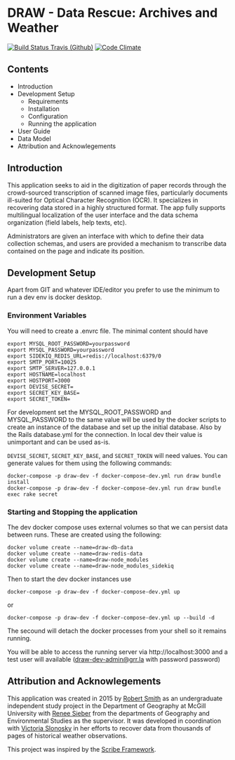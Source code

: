 # DRAW - Data Rescue: Archives and Weather

[![Build Status Travis (Github)][BS img]][Build Status]
[![Code Climate][CC img]][Code Climate]

[Build Status]: https://travis-ci.org/rsmithlal/ClimateDataRescue
[travis pull requests]: https://travis-ci.org/rsmithlal/ClimateDataRescue/pull_requests
[Code Climate]: https://codeclimate.com/github/rsmithlal/ClimateDataRescue

[BS img]: https://travis-ci.org/rsmithlal/ClimateDataRescue.png
[CC img]: https://codeclimate.com/github/rsmithlal/ClimateDataRescue.png

## Contents
- Introduction
- Development Setup
    - Requirements
    - Installation
    - Configuration
    - Running the application
- User Guide
- Data Model
- Attribution and Acknowlegements

## Introduction
This application seeks to aid in the digitization of paper records through the crowd-sourced transcription of scanned image files, particularly documents ill-suited for Optical Character Recognition (OCR). It specializes in recovering data stored in a highly structured format. The app fully supports multilingual localization of the user interface and the data schema organization (field labels, help texts, etc).

Administrators are given an interface with which to define their data collection schemas, and users are provided a mechanism to transcribe data contained on the page and indicate its position.

## Development Setup

Apart from GIT and whatever IDE/editor you prefer to use the minimum to run a dev env is docker desktop.

### Environment Variables

You will need to create a .envrc file. The minimal content should have

```
export MYSQL_ROOT_PASSWORD=yourpassword
export MYSQL_PASSWORD=yourpassword
export SIDEKIQ_REDIS_URL=redis://localhost:6379/0
export SMTP_PORT=10025
export SMTP_SERVER=127.0.0.1
export HOSTNAME=localhost
export HOSTPORT=3000
export DEVISE_SECRET=
export SECRET_KEY_BASE=
export SECRET_TOKEN=
```

For development set the MYSQL_ROOT_PASSWORD and MYSQL_PASSWORD to the same value
will be used by the docker scripts to create an instance of the database and set up the initial database.
Also by the Rails database.yml for the connection. In local dev their value is unimportant and can be used as-is.

`DEVISE_SECRET`, `SECRET_KEY_BASE`, and `SECRET_TOKEN` will need values. You can generate values for them using the following commands:

```
docker-compose -p draw-dev -f docker-compose-dev.yml run draw bundle install
docker-compose -p draw-dev -f docker-compose-dev.yml run draw bundle exec rake secret
```

### Starting and Stopping the application

The dev docker compose uses external volumes so that we can persist data between runs. These are created using the following:

```
docker volume create --name=draw-db-data
docker volume create --name=draw-redis-data
docker volume create --name=draw-node_modules
docker volume create --name=draw-node_modules_sidekiq
```

Then to start the dev docker instances use

```
docker-compose -p draw-dev -f docker-compose-dev.yml up
```

or

```
docker-compose -p draw-dev -f docker-compose-dev.yml up --build -d
```

The secound will detach the docker processes from your shell so it remains running.

You will be able to access the running server via http://localhost:3000
and a test user will available (draw-dev-admin@grr.la with password password)

## Attribution and Acknowlegements
This application was created in 2015 by [Robert Smith](https://www.linkedin.com/in/robert-smith-53894877/) as an undergraduate independent study project in the Department of Geography at McGill University with [Renee Sieber](http://rose.geog.mcgill.ca/) from the departments of Geography and Environmental Studies as the supervisor. It was developed in coordination with [Victoria Slonosky](https://sites.google.com/site/historicalclimatedata/Home) in her efforts to recover data from thousands of pages of historical weather observations.

This project was inspired by the [Scribe Framework](https://scribeproject.github.io/).
